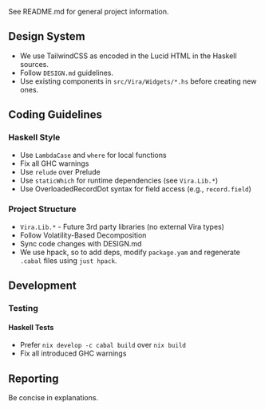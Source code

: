 See README.md for general project information.

## Design System

- We use TailwindCSS as encoded in the Lucid HTML in the Haskell sources.
- Follow `DESIGN.md` guidelines.
- Use existing components in `src/Vira/Widgets/*.hs` before creating new ones.

## Coding Guidelines

### Haskell Style

- Use `LambdaCase` and `where` for local functions
- Fix all GHC warnings
- Use `relude` over Prelude
- Use `staticWhich` for runtime dependencies (see `Vira.Lib.*`)
- Use OverloadedRecordDot syntax for field access (e.g., `record.field`)

### Project Structure

- `Vira.Lib.*` - Future 3rd party libraries (no external Vira types)
- Follow Volatility-Based Decomposition
- Sync code changes with DESIGN.md
- We use hpack, so to add deps, modify `package.yam` and regenerate `.cabal` files using `just hpack`.

## Development

### Testing

#### Haskell Tests

- Prefer `nix develop -c cabal build` over `nix build`
- Fix all introduced GHC warnings

## Reporting

Be concise in explanations.
